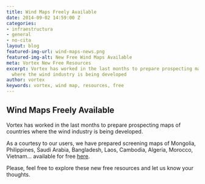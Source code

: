 ```yaml
---
title: Wind Maps Freely Available
date: 2014-09-02 14:59:00 Z
categories:
- infraestructura
- general
- no-cita
layout: blog
featured-img-url: wind-maps-news.png
featured-img-alt: New Free Wind Maps Available
meta: Vortex New Free Resources
excerpt: Vortex has worked in the last months to prepare prospecting maps of countries
  where the wind industry is being developed
author: vortex
keywords: vortex, wind map, resources, free
---
```


##   Wind Maps Freely Available

Vortex has worked in the last months to prepare prospecting maps of countries where the wind industry is being developed.

As a courtesy to our users, we have prepared screening maps of Mongolia, Philippines, Saudi Arabia, Bangladesh, Laos, Cambodia, Algeria, Morocco, Vietnam... available for free [here](http://www.vortexfdc.com/resources/ "Vortex Resources").

Please, feel free to explore these new free resources and let us know your thoughts.